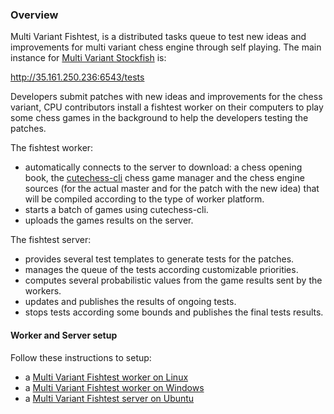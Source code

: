 ### Overview

Multi Variant Fishtest, is a distributed tasks queue to test new ideas and improvements for multi variant chess engine through self playing. The main instance for [Multi Variant Stockfish](https://github.com/ddugovic/Stockfish) is:

http://35.161.250.236:6543/tests

Developers submit patches with new ideas and improvements for the chess variant, CPU contributors install a fishtest worker on their computers to play some chess games in the background to help the developers testing the patches.

The fishtest worker:
- automatically connects to the server to download: a chess opening book, the [cutechess-cli](https://github.com/ddugovic/Stockfish/wiki/How-To-build-cutechess-with-Qt-5-static) chess game manager and the chess engine sources (for the actual master and for the patch with the new idea) that will be compiled according to the type of worker platform.
- starts a batch of games using cutechess-cli.
- uploads the games results on the server.

The fishtest server:
- provides several test templates to generate tests for the patches.
- manages the queue of the tests according customizable priorities.
- computes several probabilistic values from the game results sent by the workers.
- updates and publishes the results of ongoing tests.
- stops tests according some bounds and publishes the final tests results.

#### Worker and Server setup

Follow these instructions to setup:
- a [Multi Variant Fishtest worker on Linux](worker-setup-linux.md)
- a [Multi Variant Fishtest worker on Windows](worker-setup-windows.md)
- a [Multi Variant Fishtest server on Ubuntu](server-setup.md)
